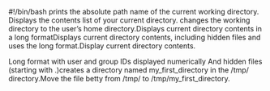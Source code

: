 #!/bin/bash
prints the absolute path name of the current working directory.
Displays the contents list of your current directory.
changes the working directory to the user’s home directory.Displays current directory contents in a long formatDisplays current directory contents, including hidden files and uses the long format.Display current directory contents.

Long format
with user and group IDs displayed numerically
And hidden files (starting with .)creates a directory named my_first_directory in the /tmp/ directory.Move the file betty from /tmp/ to /tmp/my_first_directory.
